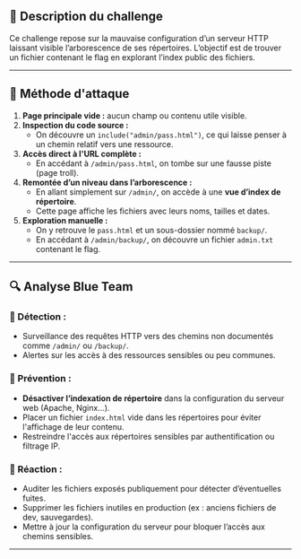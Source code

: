 ## 📌 Description du challenge

Ce challenge repose sur la mauvaise configuration d’un serveur HTTP laissant visible l’arborescence de ses répertoires. L’objectif est de trouver un fichier contenant le flag en explorant l’index public des fichiers.

---

## 🚀 Méthode d'attaque

1. **Page principale vide :** aucun champ ou contenu utile visible.
2. **Inspection du code source :**
   - On découvre un `include("admin/pass.html")`, ce qui laisse penser à un chemin relatif vers une ressource.
3. **Accès direct à l'URL complète :**
   - En accédant à `/admin/pass.html`, on tombe sur une fausse piste (page troll).
4. **Remontée d’un niveau dans l’arborescence :**
   - En allant simplement sur `/admin/`, on accède à une **vue d’index de répertoire**.
   - Cette page affiche les fichiers avec leurs noms, tailles et dates.
5. **Exploration manuelle :**
   - On y retrouve le `pass.html` et un sous-dossier nommé `backup/`.
   - En accédant à `/admin/backup/`, on découvre un fichier `admin.txt` contenant le flag.

---

## 🔍 Analyse Blue Team
### 🔹 Détection :
- Surveillance des requêtes HTTP vers des chemins non documentés comme `/admin/` ou `/backup/`.
- Alertes sur les accès à des ressources sensibles ou peu communes.

### 🔹 Prévention :
- **Désactiver l’indexation de répertoire** dans la configuration du serveur web (Apache, Nginx...).
- Placer un fichier `index.html` vide dans les répertoires pour éviter l'affichage de leur contenu.
- Restreindre l'accès aux répertoires sensibles par authentification ou filtrage IP.

### 🔹 Réaction :
- Auditer les fichiers exposés publiquement pour détecter d’éventuelles fuites.
- Supprimer les fichiers inutiles en production (ex : anciens fichiers de dev, sauvegardes).
- Mettre à jour la configuration du serveur pour bloquer l’accès aux chemins sensibles.

---
